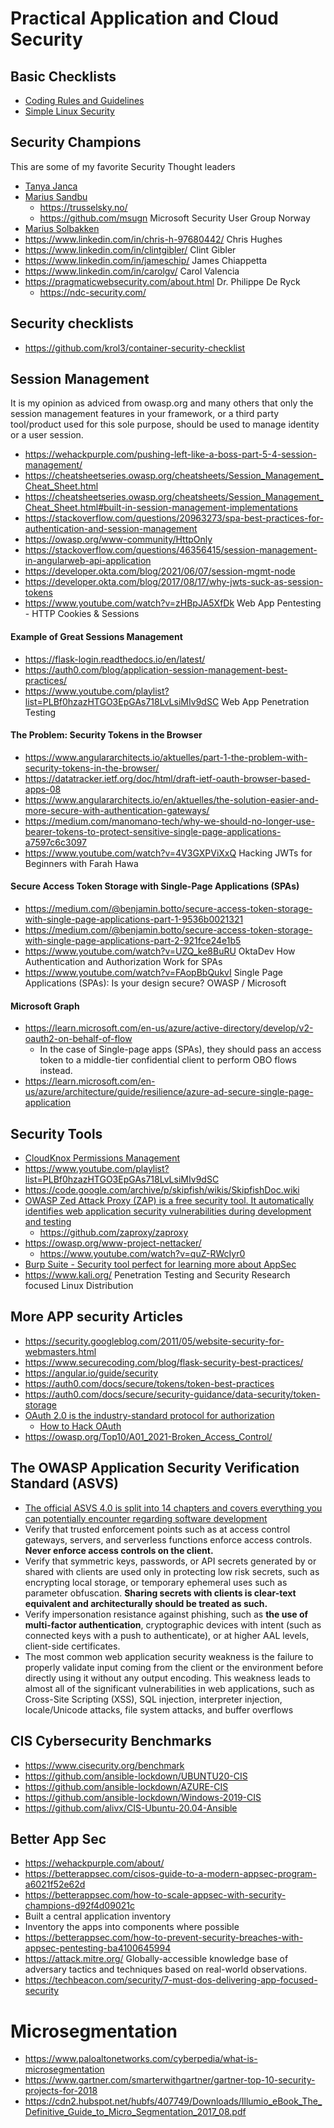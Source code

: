 # Practical Application and Cloud Security

## Basic Checklists
- [Coding Rules and Guidelines](Coding_Rules_and_Guidelines.md)
- [Simple Linux Security](Simple_Linux_Security.md)

## Security Champions
This are some of my favorite Security Thought leaders
- [Tanya Janca](https://twitter.com/shehackspurple)
- [Marius Sandbu](https://msandbu.org/about-me/)
    - https://trusselsky.no/
    - https://github.com/msugn Microsoft Security User Group Norway
- [Marius Solbakken](https://goodworkaround.com/aboutme/)
- https://www.linkedin.com/in/chris-h-97680442/ Chris Hughes
- https://www.linkedin.com/in/clintgibler/ Clint Gibler
- https://www.linkedin.com/in/jameschip/ James Chiappetta
- https://www.linkedin.com/in/carolgv/  Carol Valencia 
- https://pragmaticwebsecurity.com/about.html  Dr. Philippe De Ryck
    - https://ndc-security.com/

## Security checklists
- https://github.com/krol3/container-security-checklist

## Session Management
It is my opinion as adviced from owasp.org and many others that only the session management features in your framework, or a third party tool/product used for this sole purpose, should be used to manage identity or a user session.

- https://wehackpurple.com/pushing-left-like-a-boss-part-5-4-session-management/
- https://cheatsheetseries.owasp.org/cheatsheets/Session_Management_Cheat_Sheet.html
- https://cheatsheetseries.owasp.org/cheatsheets/Session_Management_Cheat_Sheet.html#built-in-session-management-implementations
- https://stackoverflow.com/questions/20963273/spa-best-practices-for-authentication-and-session-management
- https://owasp.org/www-community/HttpOnly
- https://stackoverflow.com/questions/46356415/session-management-in-angularweb-api-application
- https://developer.okta.com/blog/2021/06/07/session-mgmt-node
- https://developer.okta.com/blog/2017/08/17/why-jwts-suck-as-session-tokens
- https://www.youtube.com/watch?v=zHBpJA5XfDk  Web App Pentesting - HTTP Cookies & Sessions


#### Example of Great Sessions Management
- https://flask-login.readthedocs.io/en/latest/
- https://auth0.com/blog/application-session-management-best-practices/
- https://www.youtube.com/playlist?list=PLBf0hzazHTGO3EpGAs718LvLsiMIv9dSC   Web App Penetration Testing

#### The Problem: Security Tokens in the Browser
- https://www.angulararchitects.io/aktuelles/part-1-the-problem-with-security-tokens-in-the-browser/
- https://datatracker.ietf.org/doc/html/draft-ietf-oauth-browser-based-apps-08
- https://www.angulararchitects.io/en/aktuelles/the-solution-easier-and-more-secure-with-authentication-gateways/
- https://medium.com/manomano-tech/why-we-should-no-longer-use-bearer-tokens-to-protect-sensitive-single-page-applications-a7597c6c3097
- https://www.youtube.com/watch?v=4V3GXPViXxQ  Hacking JWTs for Beginners with Farah Hawa

#### Secure Access Token Storage with Single-Page Applications (SPAs)
- https://medium.com/@benjamin.botto/secure-access-token-storage-with-single-page-applications-part-1-9536b0021321
- https://medium.com/@benjamin.botto/secure-access-token-storage-with-single-page-applications-part-2-921fce24e1b5
- https://www.youtube.com/watch?v=UZQ_ke8BuRU  OktaDev How Authentication and Authorization Work for SPAs
- https://www.youtube.com/watch?v=FAopBbQukvI  Single Page Applications (SPAs): Is your design secure? OWASP / Microsoft

#### Microsoft Graph
- https://learn.microsoft.com/en-us/azure/active-directory/develop/v2-oauth2-on-behalf-of-flow
    - In the case of Single-page apps (SPAs), they should pass an access token to a middle-tier confidential client to perform OBO flows instead.
- https://learn.microsoft.com/en-us/azure/architecture/guide/resilience/azure-ad-secure-single-page-application    

## Security Tools
- [CloudKnox Permissions Management](https://www.microsoft.com/en-us/security/business/identity-access-management/permissions-management) 
- https://www.youtube.com/playlist?list=PLBf0hzazHTGO3EpGAs718LvLsiMIv9dSC
- https://code.google.com/archive/p/skipfish/wikis/SkipfishDoc.wiki
- [OWASP Zed Attack Proxy (ZAP) is a free security tool. It automatically identifies web application security vulnerabilities during development and testing](https://www.zaproxy.org/) 
    - https://github.com/zaproxy/zaproxy
- https://owasp.org/www-project-nettacker/
    - https://www.youtube.com/watch?v=quZ-RWcIyr0
- [Burp Suite - Security tool perfect for learning more about AppSec](https://portswigger.net/burp/communitydownload ) 
- https://www.kali.org/  Penetration Testing and  Security Research focused Linux Distribution

## More APP security Articles
- https://security.googleblog.com/2011/05/website-security-for-webmasters.html
- https://www.securecoding.com/blog/flask-security-best-practices/
- https://angular.io/guide/security
- https://auth0.com/docs/secure/tokens/token-best-practices
- https://auth0.com/docs/secure/security-guidance/data-security/token-storage
- [OAuth 2.0 is the industry-standard protocol for authorization](https://oauth.net/2/) 
    - [How to Hack OAuth](https://www.youtube.com/watch?v=aU9RsE4fcRM) 
- https://owasp.org/Top10/A01_2021-Broken_Access_Control/    

## The OWASP Application Security Verification Standard (ASVS) 
- [The official ASVS 4.0 is split into 14 chapters and covers everything you can potentially encounter regarding software development](https://owasp.org/www-pdf-archive/OWASP_Application_Security_Verification_Standard_4.0-en.pdf) 
- Verify that trusted enforcement points such as at access control gateways,
servers, and serverless functions enforce access controls. **Never enforce access
controls on the client.**
- Verify that symmetric keys, passwords, or API secrets generated by or shared with
clients are used only in protecting low risk secrets, such as encrypting local
storage, or temporary ephemeral uses such as parameter obfuscation. **Sharing
secrets with clients is clear-text equivalent and architecturally should be treated
as such.**
- Verify impersonation resistance against phishing, such as **the use of
multi-factor authentication**, cryptographic devices with intent (such
as connected keys with a push to authenticate), or at higher AAL
levels, client-side certificates.
- The most common web application security weakness is the failure to properly validate input coming from the
client or the environment before directly using it without any output encoding. This weakness leads to almost all of
the significant vulnerabilities in web applications, such as Cross-Site Scripting (XSS), SQL injection, interpreter
injection, locale/Unicode attacks, file system attacks, and buffer overflows

## CIS Cybersecurity Benchmarks
- https://www.cisecurity.org/benchmark
- https://github.com/ansible-lockdown/UBUNTU20-CIS
- https://github.com/ansible-lockdown/AZURE-CIS
- https://github.com/ansible-lockdown/Windows-2019-CIS
- https://github.com/alivx/CIS-Ubuntu-20.04-Ansible


## Better App Sec
- https://wehackpurple.com/about/
- https://betterappsec.com/cisos-guide-to-a-modern-appsec-program-a6021f52e62d
- https://betterappsec.com/how-to-scale-appsec-with-security-champions-d92f4d09021c
- Built a central application inventory
- Inventory the apps into components where possible
- https://betterappsec.com/how-to-prevent-security-breaches-with-appsec-pentesting-ba4100645994
- https://attack.mitre.org/ Globally-accessible knowledge base of adversary tactics and techniques based on real-world observations.
- https://techbeacon.com/security/7-must-dos-delivering-app-focused-security

# Microsegmentation
- https://www.paloaltonetworks.com/cyberpedia/what-is-microsegmentation
- https://www.gartner.com/smarterwithgartner/gartner-top-10-security-projects-for-2018
- https://cdn2.hubspot.net/hubfs/407749/Downloads/Illumio_eBook_The_Definitive_Guide_to_Micro_Segmentation_2017_08.pdf
